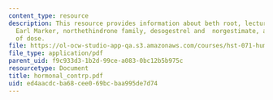 ```yaml
---
content_type: resource
description: This resource provides information about beth root, lectures of Russel
  Earl Marker, northethindrone family, desogestrel and  norgestimate, and definitions
  of dose.
file: https://ol-ocw-studio-app-qa.s3.amazonaws.com/courses/hst-071-human-reproductive-biology-fall-2005/ed4aacdcba68cee069bcbaa995de7d74_hormonal_contrp.pdf
file_type: application/pdf
parent_uid: f9c933d3-1b2d-99ce-a083-0bc12b5b975c
resourcetype: Document
title: hormonal_contrp.pdf
uid: ed4aacdc-ba68-cee0-69bc-baa995de7d74
---
```

